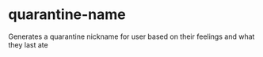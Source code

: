 # quarantine-name
Generates a quarantine nickname for user based on their feelings and what they last ate
